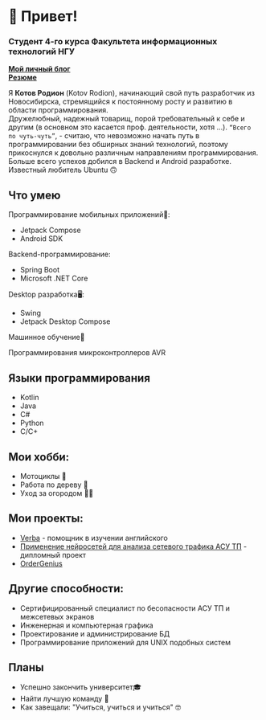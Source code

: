 # 👋 Привет!
### Студент 4-го курса Факультета информационных технологий НГУ
**[Мой личный блог](rodkot.site)**  
**[Резюме](https://www.rodkot.site/cv/)**

Я **Котов Родион** (Kotov Rodion), начинающий свой путь разработчик из Новосибирска, стремящийся к постоянному
росту и развитию в области программирования.  
Дружелюбный, надежный товарищ, порой требовательный к себе и другим (в
основном это касается проф. деятельности, хотя ...).
`“Всего по чуть-чуть”`, - cчитаю, что невозможно начать путь в программировании без
обширных знаний технологий, поэтому прикоснулся к довольно различным
направлениям программирования. Больше всего успехов добился в Backend и
Android разработке. Известный любитель Ubuntu 🙃

## Что умею 

Программирование мобильных приложений📱:
-  Jetpack Compose
-  Android SDK

Backend-программирование:  
-  Spring Boot
-  Microsoft .NET Core
  
Desktop разработка🖥️:
-  Swing
-  Jetpack Desktop Compose

Машинное обучение🤖

Программирования микроконтроллеров AVR

## Языки программирования

-  Kotlin  
-  Java  
-  C#  
-  Python  
-  C/C+  
 
## Мои хобби:
- Мотоциклы 🛵
- Работа по дереву 🌳
- Уход за огородом 🥒🍅

## Мои проекты:
- [Verba](https://github.com/Verba-App) - помощник в изучении английского
- [Применение нейросетей для анализа сетевого трафика АСУ ТП](https://github.com/DetectionNetworkTrafficAnomaliesForICS) - дипломный проект
- [OrderGenius](https://ordergenius.ru)

## Другие способности:
- Сертифицированный специалист по бесопасности АСУ ТП и межсетевых экранов
- Инженерная и компьютерная графика
- Проектирование и администрирование БД
- Программирование приложений для UNIX подобных систем


## Планы
- Успешно закончить университет🎓 
- Найти лучшую команду 👥 
- Как завещали: "Учиться, учиться и учиться" 🤓
